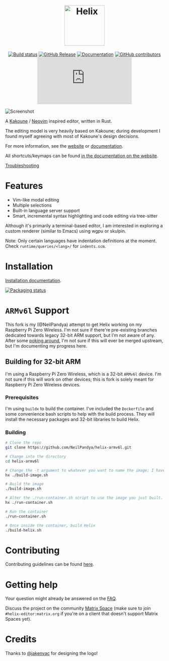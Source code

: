 <div align="center">

<h1>
<picture>
  <source media="(prefers-color-scheme: dark)" srcset="logo_dark.svg">
  <source media="(prefers-color-scheme: light)" srcset="logo_light.svg">
  <img alt="Helix" height="128" src="logo_light.svg">
</picture>
</h1>

[![Build status](https://github.com/helix-editor/helix/actions/workflows/build.yml/badge.svg)](https://github.com/helix-editor/helix/actions)
[![GitHub Release](https://img.shields.io/github/v/release/helix-editor/helix)](https://github.com/helix-editor/helix/releases/latest)
[![Documentation](https://shields.io/badge/-documentation-452859)](https://docs.helix-editor.com/)
[![GitHub contributors](https://img.shields.io/github/contributors/helix-editor/helix)](https://github.com/helix-editor/helix/graphs/contributors)
[![Matrix Space](https://img.shields.io/matrix/helix-community:matrix.org)](https://matrix.to/#/#helix-community:matrix.org)

</div>

![Screenshot](./screenshot.png)

A [Kakoune](https://github.com/mawww/kakoune) / [Neovim](https://github.com/neovim/neovim) inspired editor, written in Rust.

The editing model is very heavily based on Kakoune; during development I found
myself agreeing with most of Kakoune's design decisions.

For more information, see the [website](https://helix-editor.com) or
[documentation](https://docs.helix-editor.com/).

All shortcuts/keymaps can be found [in the documentation on the website](https://docs.helix-editor.com/keymap.html).

[Troubleshooting](https://github.com/helix-editor/helix/wiki/Troubleshooting)

# Features

- Vim-like modal editing
- Multiple selections
- Built-in language server support
- Smart, incremental syntax highlighting and code editing via tree-sitter

Although it's primarily a terminal-based editor, I am interested in exploring
a custom renderer (similar to Emacs) using wgpu or skulpin.

Note: Only certain languages have indentation definitions at the moment. Check
`runtime/queries/<lang>/` for `indents.scm`.

# Installation

[Installation documentation](https://docs.helix-editor.com/install.html).

[![Packaging status](https://repology.org/badge/vertical-allrepos/helix-editor.svg?exclude_unsupported=1)](https://repology.org/project/helix-editor/versions)

# `ARMv6l` Support

This fork is my (@NeilPandya) attempt to get Helix working on my Raspberry Pi Zero Wireless. I'm not sure if there're pre-existing branches dedicated towards legacy 32-bit ARM support, but I'm not aware of any. After some [poking around](https://github.com/helix-editor/helix/discussions/5841#discussioncomment-4876888), I'm not sure if this will ever be merged upstream, but I'm documenting my progress here.

## Building for 32-bit ARM

I'm using a Raspberry Pi Zero Wireless, which is a 32-bit `ARMv6l` device. I'm not sure if this will work on other devices; this is fork is solely meant for Raspberry Pi Zero Wireless devices.

### Prerequisites

I'm using `buildx` to build the container. I've included the `Dockerfile` and some convenience bash scripts to help with the build process. They will install the necessary packages and 32-bit libraries to build Helix.

### Building


```bash
# Clone the repo
git clone https://github.com/NeilPandya/helix-armv6l.git

# Change into the directory
cd helix-armv6l

# Change the -t argument to whatever you want to name the image; I have helix here, but you can use nano or any editor of your choice to change it.
hx ./build-image.sh

# Build the image
./build-image.sh

# Alter the ./run-container.sh script to use the image you just built.
hx ./run-container.sh

# Run the container
./run-container.sh
```
```bash
# Once inside the container, build Helix
./build-helix.sh
```

# Contributing

Contributing guidelines can be found [here](./docs/CONTRIBUTING.md).

# Getting help

Your question might already be answered on the [FAQ](https://github.com/helix-editor/helix/wiki/FAQ).

Discuss the project on the community [Matrix Space](https://matrix.to/#/#helix-community:matrix.org) (make sure to join `#helix-editor:matrix.org` if you're on a client that doesn't support Matrix Spaces yet).

# Credits

Thanks to [@jakenvac](https://github.com/jakenvac) for designing the logo!
